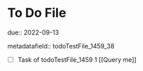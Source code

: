 # To Do File

due:: 2022-09-13

metadatafield:: todoTestFile_1459_38

- [ ] Task of todoTestFile_1459 1 [[Query me]]
